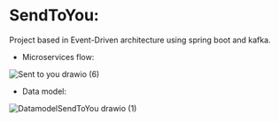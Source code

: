 # SendToYou:

Project based in Event-Driven architecture using spring boot and kafka. 

- Microservices flow:

![Sent to you drawio (6)](https://github.com/alex28042/Microservices-EDA-SendToYou/assets/73026276/df98ab33-38d2-4db7-a7ad-399ef6fa37db)


- Data model:
  
![DatamodelSendToYou drawio (1)](https://github.com/alex28042/Microservices-EDA-SendToYou/assets/73026276/cfb13199-fbb4-460f-b32c-8341641bc061)
